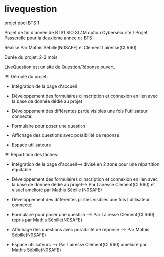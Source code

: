# livequestion
projet pool BTS 1

Projet de fin d'année de BTS1 SIO SLAM option Cybersécurité / Projet Passerelle pour la deuxième année de BTS 

Réalisé Par Mathis Sébille(N0SAFE) et Clément Lairesse(CLR60)

Durée du projet: 2-3 mois

LiveQuestion est un site de Question/Réponse ouvert.

!!!!
Déroulé du projet:

- Intégration de la page d'accueil

- Développement des formulaires d'inscription et connexion en lien avec la base de donnée dédié au projet

- Développement des différentes partie visibles une fois l'utilisateur connecté:  

- Formulaire pour poser une question

- Affichage des questions avec possibilité de reponse

- Espace utilisateurs

!!!!
Répartition des tâches:

- Intégration de la page d'accueil--> divisé en 2 zone pour une répartition équitable

- Développement des formulaires d'inscription et connexion en lien avec la base de donnée dédié au projet--> Par Lairesse Clément(CLR60) et visuel amélioré par Mathis Sébille                                                                                                                                                                           (N0SAFE)
- Développement des différentes parties visibles une fois l'utilisateur connecté:
 
- Formulaire pour poser une question --> Par Lairesse Clément(CLR60) repris par Mathis Sébille(N0SAFE)                                                                              

- Affichage des questions avec possibilité de reponse --> Par Mathis Sébille(N0SAFE)


- Espace utilisateurs --> Par Lairesse Clément(CLR60) amelioré par Mathis Sébille(N0SAFE)


